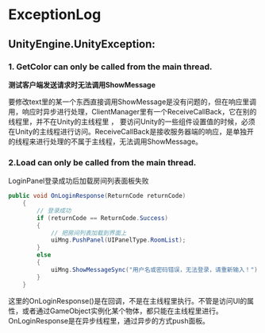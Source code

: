 # ExceptionLog

## UnityEngine.UnityException: 

### 1. GetColor can only be called from the main thread.

**测试客户端发送请求时无法调用ShowMessage**

要修改text里的某一个东西直接调用ShowMessage是没有问题的，但在响应里调用，响应时异步进行处理，ClientManager里有一个ReceiveCallBack，它在别的线程里，并不在Unity的主线程里 ， 要访问Unity的一些组件设置值的时候，必须在Unity的主线程进行访问。ReceiveCallBack是接收服务器端的响应，是单独开的线程来进行处理的不属于主线程，无法调用ShowMessage。



### 2.Load can only be called from the main thread.

LoginPanel登录成功后加载房间列表面板失败

```c#
public void OnLoginResponse(ReturnCode returnCode)
    {
        // 登录成功
        if (returnCode == ReturnCode.Success)
        {
            // 把房间列表加载到界面上
            uiMng.PushPanel(UIPanelType.RoomList);
        }
        else
        {
            uiMng.ShowMessageSync("用户名或密码错误，无法登录，请重新输入！");
        }
    }
```

这里的OnLoginResponse()是在回调，不是在主线程里执行。不管是访问UI的属性，或者通过GameObject实例化某个物体，都只能在主线程里进行。OnLoginResponse是在异步线程里，通过异步的方式push面板。
